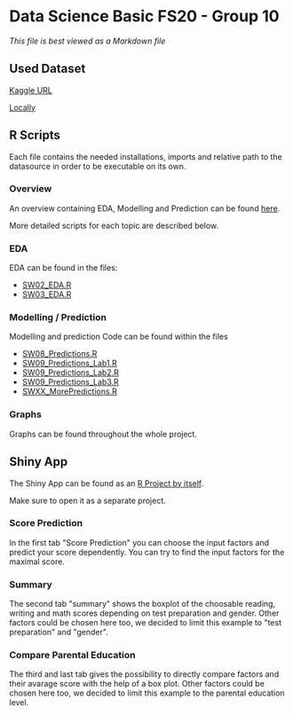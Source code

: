 # Data Science Basic FS20 - Group 10
*This file is best viewed as a Markdown file*

## Used Dataset 

[Kaggle URL](https://www.kaggle.com/spscientist/students-performance-in-exams)

[Locally](./StudentsPerformance.csv)

## R Scripts

Each file contains the needed installations, imports and relative path to the datasource in order to be executable on its own.

### Overview

An overview containing EDA, Modelling and Prediction can be found [here](./Overview.R).

More detailed scripts for each topic are described below.

### EDA

EDA can be found in the files: 
- [SW02_EDA.R](./SW02_EDA.R)
- [SW03_EDA.R](./SW03_EDA.R)

### Modelling / Prediction

Modelling and prediction Code can be found within the files 
- [SW08_Predictions.R](./SW08_Predictions.R)
- [SW09_Predictions_Lab1.R](./SW09_Predictions_Lab1.R)
- [SW09_Predictions_Lab2.R](./SW09_Predictions_Lab2.R)
- [SW09_Predictions_Lab3.R](./SW09_Predictions_Lab3.R)
- [SWXX_MorePredictions.R](./SWXX_MorePredictions.R)

### Graphs

Graphs can be found throughout the whole project.

## Shiny App

The Shiny App can be found as an [R Project by itself](./ShinyApp).

Make sure to open it as a separate project.

### Score Prediction

In the first tab "Score Prediction" you can choose the input factors and predict your score dependently. You can try to find the input factors for the maximal score.

### Summary

The second tab "summary" shows the boxplot of the choosable reading, writing and math scores depending on test preparation and gender. Other factors could be chosen here too, we decided to limit this example to "test preparation" and "gender".

### Compare Parental Education

The third and last tab gives the possibility to directly compare factors and their avarage score with the help of a box plot. 
Other factors could be chosen here too, we decided to limit this example to the parental education level.
